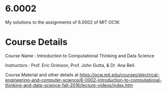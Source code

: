 # 6.0002
My solutions to the assignments of 6.0002 of MIT OCW.

# Course Details
Course Name : Introduction to Computational Thinking and Data Science

Instructors : Prof. Eric Grimson, Prof. John Gutta, & Dr. Ana Bell.

Course Material and other details at https://ocw.mit.edu/courses/electrical-engineering-and-computer-science/6-0002-introduction-to-computational-thinking-and-data-science-fall-2016/lecture-videos/index.htm
